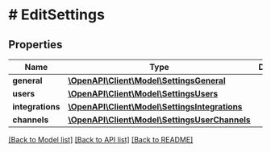 # # EditSettings

## Properties

Name | Type | Description | Notes
------------ | ------------- | ------------- | -------------
**general** | [**\OpenAPI\Client\Model\SettingsGeneral**](SettingsGeneral.md) |  | [optional] 
**users** | [**\OpenAPI\Client\Model\SettingsUsers**](SettingsUsers.md) |  | [optional] 
**integrations** | [**\OpenAPI\Client\Model\SettingsIntegrations**](SettingsIntegrations.md) |  | [optional] 
**channels** | [**\OpenAPI\Client\Model\SettingsUserChannels**](SettingsUserChannels.md) |  | [optional] 

[[Back to Model list]](../../README.md#documentation-for-models) [[Back to API list]](../../README.md#documentation-for-api-endpoints) [[Back to README]](../../README.md)


